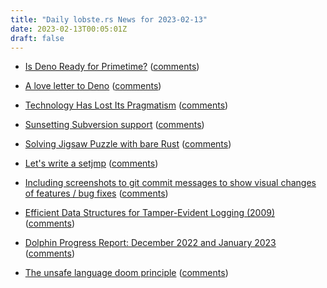 ```yaml
---
title: "Daily lobste.rs News for 2023-02-13"
date: 2023-02-13T00:05:01Z
draft: false
---
```






- [Is Deno Ready for Primetime?](https://www.maxcountryman.com/articles/is-deno-ready-for-primetime)
  ([comments](https://lobste.rs/s/rmmhb3/is_deno_ready_for_primetime))



- [A love letter to Deno](https://matklad.github.io/2023/02/12/a-love-letter-to-deno.html)
  ([comments](https://lobste.rs/s/7thgsy/love_letter_deno))



- [Technology Has Lost Its Pragmatism](https://danielbmarkham.com/technology-has-lost-its-pragmatism/)
  ([comments](https://lobste.rs/s/e1iqum/technology_has_lost_its_pragmatism))



- [Sunsetting Subversion support](https://github.blog/2023-01-20-sunsetting-subversion-support/)
  ([comments](https://lobste.rs/s/hvai0x/sunsetting_subversion_support))



- [Solving Jigsaw Puzzle with bare Rust](https://bminaiev.github.io/jigsaw-puzzle-solver)
  ([comments](https://lobste.rs/s/nxx6b6/solving_jigsaw_puzzle_with_bare_rust))



- [Let's write a setjmp](https://nullprogram.com/blog/2023/02/12/)
  ([comments](https://lobste.rs/s/cbbv9z/let_s_write_setjmp))



- [Including screenshots to git commit messages to show visual changes of features / bug fixes](https://chaos.social/@epilys/109848156900317663)
  ([comments](https://lobste.rs/s/v7yslc/including_screenshots_git_commit))



- [Efficient Data Structures for Tamper-Evident Logging (2009)](https://www.usenix.org/legacy/events/sec09/tech/full_papers/crosby.pdf)
  ([comments](https://lobste.rs/s/gg3qyn/efficient_data_structures_for_tamper))



- [Dolphin Progress Report: December 2022 and January 2023](https://dolphin-emu.org/blog/2023/02/12/dolphin-progress-report-december-2022-january-2023/)
  ([comments](https://lobste.rs/s/jez9ms/dolphin_progress_report_december_2022))



- [The unsafe language doom principle](https://blog.yossarian.net/2023/02/11/The-unsafe-language-doom-principle)
  ([comments](https://lobste.rs/s/lalmzo/unsafe_language_doom_principle))


